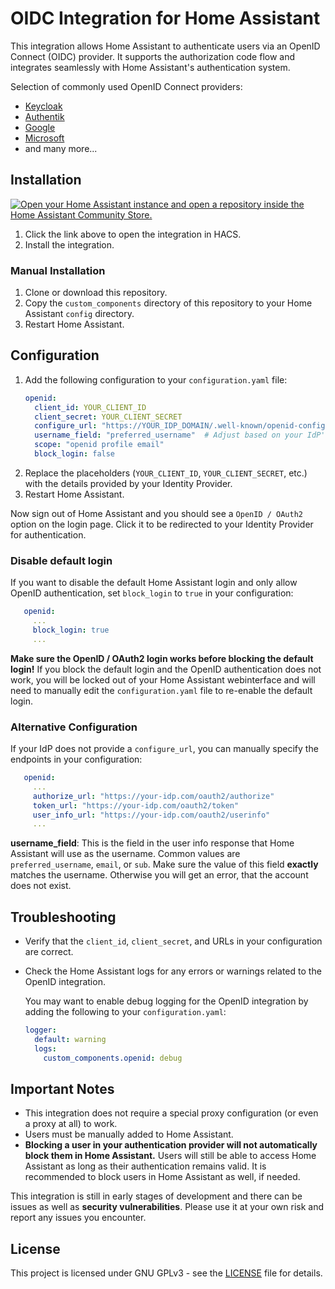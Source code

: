 # OIDC Integration for Home Assistant

This integration allows Home Assistant to authenticate users via an OpenID Connect (OIDC) provider. It supports the authorization code flow and integrates seamlessly with Home Assistant's authentication system.

Selection of commonly used OpenID Connect providers:
- [Keycloak](https://www.keycloak.org/)
- [Authentik](https://goauthentik.io/)
- [Google](https://developers.google.com/identity/protocols/oauth2/openid-connect)
- [Microsoft](https://docs.microsoft.com/en-us/azure/active-directory/develop/v2-overview)
- and many more...

## Installation

[![Open your Home Assistant instance and open a repository inside the Home Assistant Community Store.](https://my.home-assistant.io/badges/hacs_repository.svg)](https://my.home-assistant.io/redirect/hacs_repository/?category=integration&repository=hass-openid&owner=cavefire)

1. Click the link above to open the integration in HACS.
2. Install the integration.

### Manual Installation

1. Clone or download this repository.
2. Copy the `custom_components` directory of this repository to your Home Assistant `config` directory.
3. Restart Home Assistant.

## Configuration

1. Add the following configuration to your `configuration.yaml` file:
   ```yaml
   openid:
     client_id: YOUR_CLIENT_ID
     client_secret: YOUR_CLIENT_SECRET
     configure_url: "https://YOUR_IDP_DOMAIN/.well-known/openid-configuration"  # Replace with your Identity Provider's URL
     username_field: "preferred_username"  # Adjust based on your IdP's user info response
     scope: "openid profile email"
     block_login: false
   ```
2. Replace the placeholders (`YOUR_CLIENT_ID`, `YOUR_CLIENT_SECRET`, etc.) with the details provided by your Identity Provider.
3. Restart Home Assistant.

Now sign out of Home Assistant and you should see a `OpenID / OAuth2` option on the login page. Click it to be redirected to your Identity Provider for authentication.

### Disable default login

If you want to disable the default Home Assistant login and only allow OpenID authentication, set `block_login` to `true` in your configuration:
```yaml
   openid:
     ...
     block_login: true
     ...
```

**Make sure the OpenID / OAuth2 login works before blocking the default login!** If you block the default login and the OpenID authentication does not work, you will be locked out of your Home Assistant webinterface and will need to manually edit the `configuration.yaml` file to re-enable the default login.

### Alternative Configuration

If your IdP does not provide a `configure_url`, you can manually specify the endpoints in your configuration:
```yaml
   openid:
     ...
     authorize_url: "https://your-idp.com/oauth2/authorize"
     token_url: "https://your-idp.com/oauth2/token"
     user_info_url: "https://your-idp.com/oauth2/userinfo"
     ...
```

**username_field**: This is the field in the user info response that Home Assistant will use as the username. Common values are `preferred_username`, `email`, or `sub`. Make sure the value of this field **exactly** matches the username. Otherwise you will get an error, that the account does not exist.

## Troubleshooting
- Verify that the `client_id`, `client_secret`, and URLs in your configuration are correct.
- Check the Home Assistant logs for any errors or warnings related to the OpenID integration.

  You may want to enable debug logging for the OpenID integration by adding the following to your `configuration.yaml`:
    ```yaml
    logger:
      default: warning
      logs:
        custom_components.openid: debug
    ```

## Important Notes

- This integration does not require a special proxy configuration (or even a proxy at all) to work.
- Users must be manually added to Home Assistant.
- **Blocking a user in your authentication provider will not automatically block them in Home Assistant.** Users will still be able to access Home Assistant as long as their authentication remains valid. It is recommended to block users in Home Assistant as well, if needed.

This integration is still in early stages of development and there can be issues as well as **security vulnerabilities**. Please use it at your own risk and report any issues you encounter.

## License
This project is licensed under GNU GPLv3 - see the [LICENSE](LICENSE) file for details.
